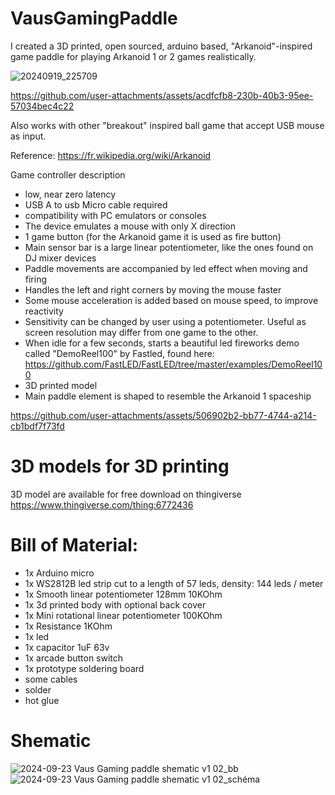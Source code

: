 # VausGamingPaddle

I created a 3D printed, open sourced, arduino based, "Arkanoid"-inspired game paddle for playing Arkanoid 1 or 2 games realistically.

![20240919_225709](https://github.com/user-attachments/assets/4eaff215-005a-4725-a97a-6353222b39ec)

https://github.com/user-attachments/assets/acdfcfb8-230b-40b3-95ee-57034bec4c22

Also works with other "breakout" inspired ball game that accept USB mouse as input.

Reference:
https://fr.wikipedia.org/wiki/Arkanoid

Game controller description
- low, near zero latency
- USB A to usb Micro cable required
- compatibility with PC emulators or consoles
- The device emulates a mouse with only X direction
- 1 game button (for the Arkanoid game it is used as fire button)
- Main sensor bar is a large linear potentiometer, like the ones found on DJ mixer devices
- Paddle movements are accompanied by led effect when moving and firing
- Handles the left and right corners by moving the mouse faster
- Some mouse acceleration is added based on mouse speed, to improve reactivity
- Sensitivity can be changed by user using a potentiometer. Useful as screen resolution may differ from one game to the other.
- When idle for a few seconds, starts a beautiful led fireworks demo called "DemoReel100" by Fastled, found here: https://github.com/FastLED/FastLED/tree/master/examples/DemoReel100
- 3D printed model
- Main paddle element is shaped to resemble the Arkanoid 1 spaceship

https://github.com/user-attachments/assets/506902b2-bb77-4744-a214-cb1bdf7f73fd

# 3D models for 3D printing
3D model are available for free download on thingiverse
https://www.thingiverse.com/thing:6772436 

# Bill of Material:
- 1x Arduino micro
- 1x WS2812B led strip cut to a length of 57 leds, density: 144 leds / meter
- 1x Smooth linear potentiometer 128mm 10KOhm
- 1x 3d printed body with optional back cover
- 1x Mini rotational linear potentiometer 100KOhm
- 1x Resistance 1KOhm
- 1x led
- 1x capacitor 1uF 63v
- 1x arcade button switch
- 1x prototype soldering board
- some cables
- solder
- hot glue

# Shematic
![2024-09-23 Vaus Gaming paddle shematic v1 02_bb](https://github.com/user-attachments/assets/1107ea42-73ac-42d4-ab53-eb1af8b17601)
![2024-09-23 Vaus Gaming paddle shematic v1 02_schéma](https://github.com/user-attachments/assets/c4b865e1-c4c2-4b7e-8709-02a82149234d)
